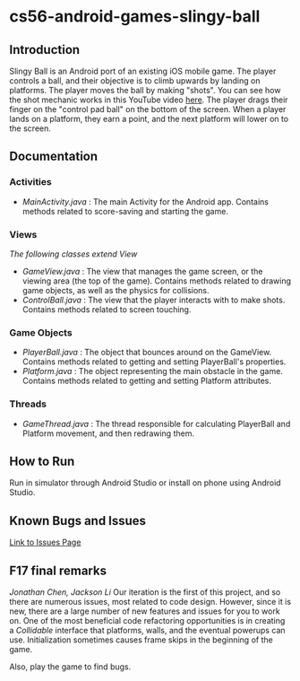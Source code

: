 # cs56-android-games-slingy-ball

## Introduction
Slingy Ball is an Android port of an existing iOS mobile game. 
The player controls a ball, and their objective is to climb upwards by landing on platforms. 
The player moves the ball by making "shots". You can see how the shot mechanic works in this YouTube video [here](https://www.youtube.com/watch?v=DHGi1dEkDo0&t=90s). 
The player drags their finger on the "control pad ball" on the bottom of the screen. 
When a player lands on a platform, they earn a point, and the next platform will lower on to the screen. 

## Documentation
### Activities
* *MainActivity.java* : The main Activity for the Android app. Contains methods related to score-saving and starting the game.
### Views
*The following classes extend View*
* *GameView.java* : The view that manages the game screen, or the viewing area (the top of the game). Contains methods related to drawing game objects, as well as the physics for collisions.
* *ControlBall.java* : The view that the player interacts with to make shots. Contains methods related to screen touching.
### Game Objects
* *PlayerBall.java* : The object that bounces around on the GameView. Contains methods related to getting and setting PlayerBall's properties.
* *Platform.java* : The object representing the main obstacle in the game. Contains methods related to getting and setting Platform attributes.
### Threads
* *GameThread.java* : The thread responsible for calculating PlayerBall and Platform movement, and then redrawing them.

## How to Run
Run in simulator through Android Studio or install on phone using Android Studio. 

## Known Bugs and Issues
[Link to Issues Page](https://github.com/UCSB-CS56-Projects/cs56-android-games-slingy-ball/issues)

## F17 final remarks
*Jonathan Chen, Jackson Li*
Our iteration is the first of this project, and so there are numerous issues, most related to code design. 
However, since it is new, there are a large number of new features and issues for you to work on. 
One of the most beneficial code refactoring opportunities is in creating a *Collidable* interface that platforms, walls, and the eventual powerups can use. 
Initialization sometimes causes frame skips in the beginning of the game. 

Also, play the game to find bugs. 
